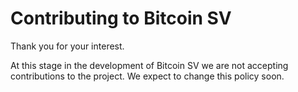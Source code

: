 Contributing to Bitcoin SV
===========================

Thank you for your interest.

At this stage in the development of Bitcoin SV we are not
accepting contributions to the project. We expect to change
this policy soon.
